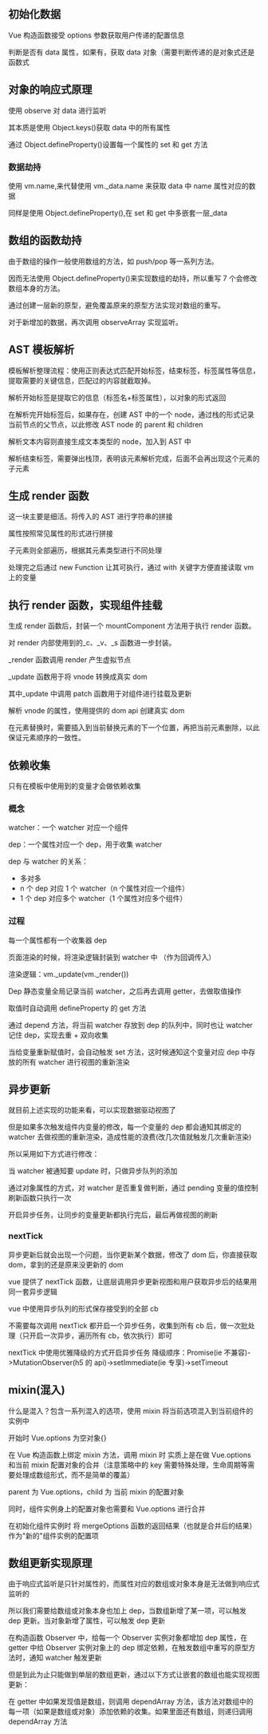 ## 初始化数据

Vue 构造函数接受 options 参数获取用户传递的配置信息

判断是否有 data 属性，如果有，获取 data 对象（需要判断传递的是对象式还是函数式

## 对象的响应式原理

使用 observe 对 data 进行监听

其本质是使用 Object.keys()获取 data 中的所有属性

通过 Object.defineProperty()设置每一个属性的 set 和 get 方法

### 数据劫持

使用 vm.name,来代替使用 vm.\_data.name 来获取 data 中 name 属性对应的数据

同样是使用 Object.defineProperty(),在 set 和 get 中多嵌套一层\_data

## 数组的函数劫持

由于数组的操作一般使用数组的方法，如 push/pop 等一系列方法。

因而无法使用 Object.defineProperty()来实现数组的劫持，所以重写 7 个会修改数组本身的方法。

通过创建一层新的原型，避免覆盖原来的原型方法实现对数组的重写。

对于新增加的数据，再次调用 observeArray 实现监听。

## AST 模板解析

模板解析整理流程：使用正则表达式匹配开始标签，结束标签，标签属性等信息，提取需要的关键信息，匹配过的内容就截取掉。

解析开始标签是提取它的信息（标签名+标签属性），以对象的形式返回

在解析完开始标签后，如果存在，创建 AST 中的一个 node，通过栈的形式记录当前节点的父节点，以此修改 AST node 的 parent 和 children

解析文本内容则直接生成文本类型的 node，加入到 AST 中

解析结束标签，需要弹出栈顶，表明该元素解析完成，后面不会再出现这个元素的子元素

## 生成 render 函数

这一块主要是细活。将传入的 AST 进行字符串的拼接

属性按照常见属性的形式进行拼接

子元素则全部遍历，根据其元素类型进行不同处理

处理完之后通过 new Function 让其可执行，通过 with 关键字方便直接读取 vm 上的变量

## 执行 render 函数，实现组件挂载

生成 render 函数后，封装一个 mountComponent 方法用于执行 render 函数。

对 render 内部使用到的\_c、\_v、\_s 函数进一步封装。

\_render 函数调用 render 产生虚拟节点

\_update 函数用于将 vnode 转换成真实 dom

其中\_update 中调用 patch 函数用于对组件进行挂载及更新

解析 vnode 的属性，使用提供的 dom api 创建真实 dom

在元素替换时，需要插入到当前替换元素的下一个位置，再把当前元素删除，以此保证元素顺序的一致性。

## 依赖收集

只有在模板中使用到的变量才会做依赖收集

### 概念

watcher：一个 watcher 对应一个组件

dep：一个属性对应一个 dep，用于收集 watcher

dep 与 watcher 的关系：

- 多对多
- n 个 dep 对应 1 个 watcher（n 个属性对应一个组件）
- 1 个 dep 对应多个 watcher（1 个属性对应多个组件）

### 过程

每一个属性都有一个收集器 dep

页面渲染的时候，将渲染逻辑封装到 watcher 中 （作为回调传入）

渲染逻辑：vm.\_update(vm.\_render())

Dep 静态变量全局记录当前 watcher，之后再去调用 getter，去做取值操作

取值时自动调用 defineProperty 的 get 方法

通过 depend 方法，将当前 watcher 存放到 dep 的队列中，同时也让 watcher 记住 dep，实现去重 + 双向收集

当给变量重新赋值时，会自动触发 set 方法，这时候通知这个变量对应 dep 中存放的所有 watcher 进行视图的重新渲染

## 异步更新

就目前上述实现的功能来看，可以实现数据驱动视图了

但是如果多次触发组件内变量的修改，每一个变量的 dep 都会通知其绑定的 watcher 去做视图的重新渲染，造成性能的浪费(改几次值就触发几次重新渲染)

所以采用如下方式进行修改：

当 watcher 被通知要 update 时，只做异步队列的添加

通过对象属性的方式，对 watcher 是否重复做判断，通过 pending 变量的值控制刷新函数只执行一次

开启异步任务，让同步的变量更新都执行完后，最后再做视图的刷新

### nextTick

异步更新后就会出现一个问题，当你更新某个数据，修改了 dom 后，你直接获取 dom，拿到的还是原来没更新的 dom

vue 提供了 nextTick 函数，让底层调用异步更新视图和用户获取异步后的结果用同一套异步逻辑

vue 中使用异步队列的形式保存接受到的全部 cb

不需要每次调用 nextTick 都开启一个异步任务，收集到所有 cb 后，做一次批处理（只开启一次异步，遍历所有 cb，依次执行）即可

nextTick 中使用优雅降级的方式开启异步任务
降级顺序：Promise(ie 不兼容)->MutationObserver(h5 的 api)->setImmediate(ie 专享)->setTimeout

## mixin(混入)

什么是混入？包含一系列混入的选项，使用 mixin 将当前选项混入到当前组件的实例中

开始时 Vue.options 为空对象{}

在 Vue 构造函数上绑定 mixin 方法，调用 mixin 时 实质上是在做 Vue.options 和当前 mixin 配置对象的合并（注意策略中的 key 需要特殊处理，生命周期等需要处理成数组形式，而不是简单的覆盖）

parent 为 Vue.options，child 为 当前 mixin 的配置对象

同时，组件实例身上的配置对象也需要和 Vue.options 进行合并

在初始化组件实例时 将 mergeOptions 函数的返回结果（也就是合并后的结果）作为"新的"组件实例的配置项

## 数组更新实现原理

由于响应式监听是只针对属性的，而属性对应的数组或对象本身是无法做到响应式监听的

所以我们需要给数组或对象本身也加上 dep，当数组新增了某一项，可以触发 dep 更新。当对象新增了属性，可以触发 dep 更新

在构造函数 Observer 中，给每一个 Observer 实例对象都增加 dep 属性，在 getter 中给 Observer 实例对象上的 dep 绑定依赖，在触发数组中重写的原型方法时，通知 watcher 触发更新

但是到此为止只能做到单层的数组更新，通过以下方式让嵌套的数组也能实现视图更新：

在 getter 中如果发现值是数组，则调用 dependArray 方法，该方法对数组中的每一项（如果是数组或对象）添加依赖的收集。如果里面还有数组，则递归调用 dependArray 方法
